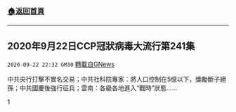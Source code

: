 ###  [:house:返回首頁](https://github.com/ourhimalayas/txt)
---

## 2020年9月22日CCP冠狀病毒大流行第241集
`2020-09-22 22:32 GM30` [轉載自GNews](https://gnews.org/zh-hant/378773/)

中共央行打擊不實名交易；中共社科院專家：將人口控制在5億以下，獎勵斷子絕孫；中共國慶後強行征兵；雲南：各級各地進入“戰時”狀態……

1
